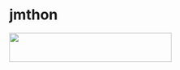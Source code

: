 # jmthon

<p align="left"><a href="https://heroku.com/deploy?template=https://github.com/cairoeg/music"> <img src="https://img.shields.io/badge/Deploy%20To%20Heroku-purple?style=for-the-badge&logo=heroku" width="320" height="58.45"/></a></p>
